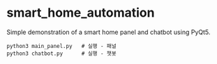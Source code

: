 # smart_home_automation

Simple demonstration of a smart home panel and chatbot using PyQt5.

```
python3 main_panel.py   # 실행 - 패널
python3 chatbot.py      # 실행 - 챗봇
```
